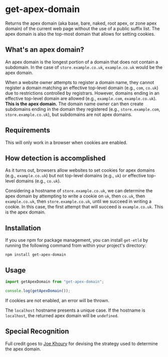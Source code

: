 # get-apex-domain

Returns the apex domain (aka base, bare, naked, root apex, or zone apex domain) of the current web page without the use of a public suffix list. The apex domain is also the top-most domain that allows for setting cookies.

## What's an apex domain?

An apex domain is the longest portion of a domain that does not contain a subdomain. In the case of `store.example.co.uk`, `example.co.uk` would be the apex domain.

When a website owner attempts to register a domain name, they cannot register a domain matching an effective top-level domain (e.g., `com`, `co.uk`) due to restrictions controlled by registrars. However, domains ending in an effective top-level domain are allowed (e.g., `example.com`, `example.co.uk`). **This is the apex domain.** The domain name owner can then create subdomains ending in the domain they registered (e.g., `store.example.com`, `store.example.co.uk`), but subdomains are not apex domains.

## Requirements

This will only work in a browser when cookies are enabled.

## How detection is accomplished

As it turns out, browsers allow websites to set cookies for apex domains (e.g., `example.co.uk`) but not top-level domains (e.g., `uk`) or effective top-level domains (e.g., `co.uk`).

Considering a hostname of `store.example.co.uk`, we can determine the apex domain by attempting to write a cookie on `uk`, then `co.uk`, then `example.co.uk`, then `store.example.co.uk`, until we succeed in writing a cookie. In this case, the first attempt that will succeed is `example.co.uk`. This is the apex domain.

## Installation

If you use npm for package management, you can install `get-etld` by running the following command from within your project's directory:

```
npm install get-apex-domain
```

## Usage

```javascript
import getApexDomain from "get-apex-domain";

console.log(getApexDomain());
```

If cookies are not enabled, an error will be thrown.

The `localhost` hostname presents a unique case. If the hostname is `localhost`, the returned apex domain will be `undefined`.

## Special Recognition

Full credit goes to [Joe Khoury](https://github.com/jfkhoury) for devising the strategy used to determine the apex domain.

